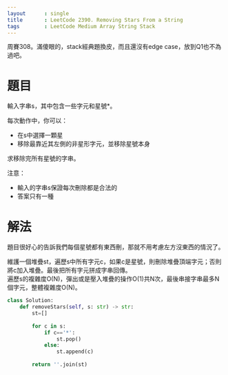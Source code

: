 ```yaml
--- 
layout      : single
title       : LeetCode 2390. Removing Stars From a String
tags        : LeetCode Medium Array String Stack
---
```

周賽308。滿傻眼的，stack經典題換皮，而且還沒有edge case，放到Q1也不為過吧。 

# 題目
輸入字串s，其中包含一些字元和星號\*。  

每次動作中，你可以：  
- 在s中選擇一顆星  
- 移除最靠近其左側的非星形字元，並移除星號本身  

求移除完所有星號的字串。  

注意：  
- 輸入的字串s保證每次刪除都是合法的  
- 答案只有一種  

# 解法
題目很好心的告訴我們每個星號都有東西刪，那就不用考慮左方沒東西的情況了。  

維護一個堆疊st，遍歷s中所有字元c，如果c是星號，則刪除堆疊頂端字元；否則將c加入堆疊。最後把所有字元拼成字串回傳。  
遍歷s的複雜度O(N)，彈出或是壓入堆疊的操作O(1)共N次，最後串接字串最多N個字元，整體複雜度O(N)。  

```python
class Solution:
    def removeStars(self, s: str) -> str:
        st=[]
        
        for c in s:
            if c=='*':
                st.pop()
            else:
                st.append(c)
                
        return ''.join(st)
```
